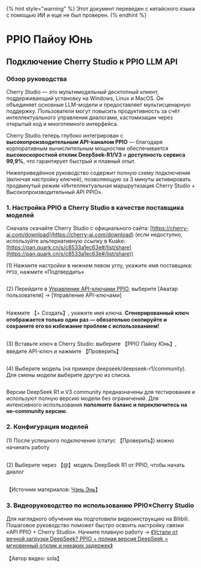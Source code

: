 
{% hint style="warning" %}
Этот документ переведен с китайского языка с помощью ИИ и еще не был проверен.
{% endhint %}

# PPIO Пайоу Юнь

## Подключение Cherry Studio к PPIO LLM API

### Обзор руководства <a href="#e6-95-99-e7-a8-8b-e6-a6-82-e8-bf-b0" id="e6-95-99-e7-a8-8b-e6-a6-82-e8-bf-b0"></a>

Cherry Studio — это мультимодельный десктопный клиент, поддерживающий установку на Windows, Linux и MacOS. Он объединяет основные LLM-модели и предоставляет мультисценарную поддержку. Пользователи могут повысить продуктивность за счёт интеллектуального управления диалогами, кастомизации через открытый код и многотемного интерфейса.

Cherry Studio теперь глубоко интегрирован с **высокопроизводительным API-каналом PPIO** — благодаря корпоративным вычислительным мощностям обеспечивается **высокоскоростной отклик DeepSeek-R1/V3** и **доступность сервиса 99,9%**, что гарантирует быстрый и плавный опыт.

Нижеприведённое руководство содержит полную схему подключения (включая настройку ключей), позволяющую за 3 минуты активировать продвинутый режим «Интеллектуальная маршрутизация Cherry Studio + Высокопроизводительный API PPIO».

### 1. Настройка PPIO в Cherry Studio в качестве поставщика моделей <a href="#id-1-e8-bf-9b-e5-85-a5-cherrystudio-ef-bc-8c-e6-b7-bb-e5-8a-a0-e2-80-9cppio-e2-80-9d-e4-bd-9c-e4-b8-ba" id="id-1-e8-bf-9b-e5-85-a5-cherrystudio-ef-bc-8c-e6-b7-bb-e5-8a-a0-e2-80-9cppio-e2-80-9d-e4-bd-9c-e4-b8-ba"></a>

Сначала скачайте Cherry Studio с официального сайта: [https://cherry-ai.com/download](https://cherry-ai.com/download) (если недоступно, используйте альтернативную ссылку в Kuake: [https://pan.quark.cn/s/c8533a1ec63e#/list/share](https://pan.quark.cn/s/c8533a1ec63e#/list/share))

(1) Нажмите настройки в нижнем левом углу, укажите имя поставщика: `PPIO`, нажмите «Подтвердить»

<figure><img src="https://static.ppinfra.com/docs/image/llm/cherry-studio-setting.png" alt=""><figcaption></figcaption></figure>

(2) Перейдите в [Управление API-ключами PPIO](https://ppinfra.com/user/register?invited_by=JYT9GD\&utm_source=github_cherry-studio), выберите [Аватар пользователя] → [Управление API-ключами]

<figure><img src="https://static.ppinfra.com/docs/image/llm/ppinfra-create-api-key-01.png" alt=""><figcaption></figcaption></figure>

Нажмите 【+ Создать】, укажите имя ключа. **Сгенерированный ключ отображается только один раз — обязательно скопируйте и сохраните его во избежание проблем с использованием!**

<figure><img src="https://static.ppinfra.com/docs/image/llm/ppinfra-create-api-key-02.png" alt=""><figcaption></figcaption></figure>

(3) Вставьте ключ в Cherry Studio: выберите 【PPIO Пайоу Юнь】, введите API-ключ и нажмите 【Проверить】

<figure><img src="https://static.ppinfra.com/docs/image/llm/cherry-studio-3601.PNG" alt=""><figcaption></figcaption></figure>

(4) Выберите модель (на примере deepseek/deepseek-r1/community). Для смены модели выберите другую из списка.

<figure><img src="https://static.ppinfra.com/docs/image/llm/cherry-studio-3602.PNG" alt=""><figcaption></figcaption></figure>

Версии DeepSeek R1 и V3 community предназначены для тестирования и используют полную версию модели без ограничений. Для интенсивного использования **пополните баланс и переключитесь на не-community версию**.

### 2. Конфигурация моделей <a href="#id-2-e6-a8-a1-e5-9e-8b-e4-bd-bf-e7-94-a8-e9-85-8d-e7-bd-ae" id="id-2-e6-a8-a1-e5-9e-8b-e4-bd-bf-e7-94-a8-e9-85-8d-e7-bd-ae"></a>

(1) После успешного подключения (статус 【Проверить】) можно начинать работу

<figure><img src="https://static.ppinfra.com/docs/image/llm/cherry-studio-3603.png" alt=""><figcaption></figcaption></figure>

(2) Выберите через 【@】модель DeepSeek R1 от PPIO, чтобы начать диалог

<figure><img src="https://static.ppinfra.com/docs/image/llm/cherry-studio-ppio-config-02.png" alt=""><figcaption></figcaption></figure>

【Источник материалов: [Чэнь Энь](https://www.kdocs.cn/l/ctGiF5K6PQoO)】

### 3. Видеоруководство по использованию PPIO×Cherry Studio <a href="#id-3-ppio-c3-97cherry-studio-e8-a7-86-e9-a2-91-e4-bd-bf-e7-94-a8-e6-95-99-e7-a8-8b" id="id-3-ppio-c3-97cherry-studio-e8-a7-86-e9-a2-91-e4-bd-bf-e7-94-a8-e6-95-99-e7-a8-8b"></a>

Для наглядного обучения мы подготовили видеоинструкцию на Bilibili. Пошаговое руководство поможет быстро освоить настройку связки «API PPIO + Cherry Studio». Начните плавную работу → [《Устали от вечной загрузки DeepSeek? PPIO + полная версия DeepSeek = мгновенный отклик и никаких задержек》](https://www.bilibili.com/video/BV1BZNmeTEwg/?buvid=XX82F37818653072D274A6BB8A4FE7938A30C\&from_spmid=search.search-result.0.0\&is_story_h5=false\&mid=3CpKQv%2Bjnb8k6iTGlUl1eH8FTQ%2FSZMtL1rElX6M3iMo%3D\&plat_id=116\&share_from=ugc\&share_medium=android\&share_plat=android\&share_session_id=b892268f-5751-4f6e-9690-50b37855d346\&share_source=WEIXIN\&share_source=weixin\&share_tag=s_i\&spmid=united.player-video-detail.0.0\&timestamp=1739160448\&unique_k=eKDZuRP\&up_id=3546757841554023\&vd_source=50fea165795ccc47455a165f5bcaeed2)

【Автор видео: sola】